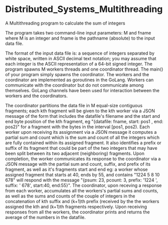 # Distributed_Systems_Multithreading
A Multithreading program to calculate the sum of integers

The program takes two command-line input parameters: M and fname where M is an integer and fname is the pathname (absolute) to the input data file.

The format of the input data file is: a sequence of integers separated by white space, written in ASCII decimal text notation; you may assume that each integer is the ASCII representation of a 64-bit signed integer. The program spawns M workers threads and one coordinator thread. The main() of your program simply spawns the coordinator. The workers and the coordinator are implemented as goroutines in the GoLang. Workers can communicate with the coordinator but do not communicate among themselves. GoLang channels have been used for interaction between the workers and the coordinators.

The coordinator partitions the data file in M equal-size contiguous fragments; each kth fragment will be given to the kth worker via a JSON message of the form that includes the datafile's filename and the start and end byte position of the kth fragment, eg "{datafile: fname, start: pos1 , end: pos2}" for a fragment with the bytes in the interval [pos1, pos2). 
Each worker upon receiving its assignment via a JSON message it computes a partial sum and count which is the sum and count of all the integers which are fully contained within its assigned fragment. It also identifies a prefix or suffix of its fragment that could be part of the two integers that may have been split between its two adjacent (neighboring) fragments. Upon completion, the worker communicates its response to the coordinator via a JSON message with the partial sum and count, suffix, and prefix of its fragment, as well as it's fragments start and end eg: a worker whose assigned fragment that starts at 40, ends by 55, and contains "1224 5 8 10 678" will respond with the message "{psum: 23, pcount: 3, prefix: '1224 ', suffix: ' 678', start:40, end:55}". The coordinator, upon receving a response from each worker, accumulates all the workers's partial sums and counts, as well as the sums and counts of the couple of integers in the concatenation of kth suffix and (k+1)th prefix (received by the the workers assigned the kth and (k+1)th fragments respectively. Upon receiving responses from all the workers, the coordinator prints and returns the average of the numbers in the datafile.
